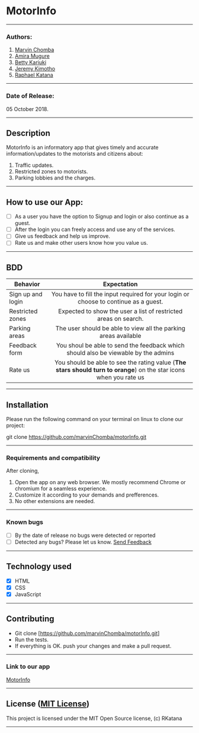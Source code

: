 # MotorInfo

------------------------------------------------------------------------
### Authors:

1. [Marvin Chomba](https://github.com/marvinChomba)
2. [Amira Mugure](https://github.com/Tiffanymugure)
3. [Betty Kariuki](https://github.com/beattykariuki)
4. [Jeremy Kimotho](https://github.com/JeremyKimotho)
5. [Raphael Katana](https://github.com/RKatana)
------------------------------------------------------------------------

### Date of Release:
05 October 2018.

------------------------------------------------------------------------
## Description

MotorInfo is an informatory app that gives timely and accurate information/updates to the motorists and citizens about:

1. Traffic updates.
2. Restricted zones to motorists.
3. Parking lobbies and the charges.
------------------------------------------------------------------------
## How to use our App:

+ [ ] As a user you have the option to Signup and login or also continue as a guest.
+ [ ] After the login you can freely access and use any of the services.
+ [ ] Give us feedback and help us improve.
+ [ ] Rate us and make other users know how you value us.

------------------------------------------------------------------------
## BDD

| Behavior | Expectation|
|----------|:-------------:|
|Sign up and login| You have to fill the input required for your login or choose to continue as a guest.|
|Restricted zones| Expected to show the user a list of restricted areas on search.|
|Parking areas| The user should be able to view all the parking areas available|
|Feedback form| You shoul be able to send the feedback which should also be viewable by the admins|
|Rate us| You should be able to see the rating value (**The stars should turn to orange**) on the star icons when you rate us|

------------------------------------------------------------------------
## Installation

Please run the following command on your terminal on linux to clone our project:

git clone https://github.com/marvinChomba/motorInfo.git

------------------------------------------------------------------------
### Requirements and compatibility

After cloning,
1. Open the app on any web browser. We mostly recommend Chrome or chromium for a seamless experience.
2. Customize it according to your demands and prefferences.
3. No other extensions are needed.
------------------------------------------------------------------------
### Known bugs

+ [ ] By the date of release no bugs were detected or reported
+ [ ] Detected any bugs? Please let us know. [Send Feedback](roduor41@gmail.com)

------------------------------------------------------------------------
## Technology used
+ [X] HTML
+ [X] CSS
+ [X] JavaScript
------------------------------------------------------------------------
## Contributing

- Git clone [https://github.com/marvinChomba/motorInfo.git]
- Run the tests.
- If everything is OK. push your changes and make a pull request. 
------------------------------------------------------------------------
### Link to our app 
[MotorInfo](https://marvinchomba.github.io/motorInfo/)

------------------------------------------------------------------------
## License ([MIT License](http://choosealicense.com/licenses/mit/))

This project is licensed under the MIT Open Source license, (c) RKatana

------------------------------------------------------------------------
